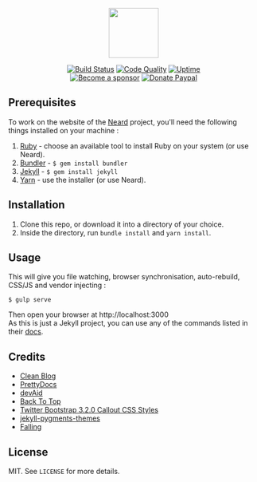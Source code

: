 <p align="center"><a href="https://neard.io" target="_blank"><img width="100" src="https://neard.io/img/logo.png"></a></p>

<p align="center">
  <a href="https://github.com/neard/neard.github.io/actions"><img src="https://github.com/neard/neard.github.io/workflows/website/badge.svg" alt="Build Status"></a>
  <a href="https://app.codacy.com/gh/neard/neard.github.io"><img src="https://img.shields.io/codacy/grade/53db083377f84ceca899488ab152530f.svg?style=flat-square" alt="Code Quality"></a>
  <a href="https://status.neard.io"><img src="https://img.shields.io/uptimerobot/ratio/m778918918-3e92c097147760ee39d02d36.svg?style=flat-square" alt="Uptime"></a>
  <br /><a href="https://github.com/sponsors/crazy-max"><img src="https://img.shields.io/badge/sponsor-crazy--max-181717.svg?logo=github&style=flat-square" alt="Become a sponsor"></a>
  <a href="https://www.paypal.me/crazyws"><img src="https://img.shields.io/badge/donate-paypal-00457c.svg?logo=paypal&style=flat-square" alt="Donate Paypal"></a>
</p>

## Prerequisites

To work on the website of the [Neard](https://github.com/neard/neard) project, you'll need the following things installed on your machine :

1. [Ruby](https://www.ruby-lang.org/en/documentation/installation/) - choose an available tool to install Ruby on your system (or use Neard).
2. [Bundler](https://bundler.io) - `$ gem install bundler`
3. [Jekyll](https://jekyllrb.com) - `$ gem install jekyll`
4. [Yarn](https://yarnpkg.com) - use the installer (or use Neard).

## Installation

1. Clone this repo, or download it into a directory of your choice.
2. Inside the directory, run `bundle install` and `yarn install`.

## Usage

This will give you file watching, browser synchronisation, auto-rebuild, CSS/JS and vendor injecting :

```shell
$ gulp serve
```

Then open your browser at http://localhost:3000<br />
As this is just a Jekyll project, you can use any of the commands listed in their [docs](http://jekyllrb.com/docs/usage/).

## Credits

* [Clean Blog](https://startbootstrap.com/template-overviews/clean-blog/)
* [PrettyDocs](https://themes.3rdwavemedia.com/website-templates/prettydocs-free-bootstrap-theme-developers-and-startups/)
* [devAid](https://themes.3rdwavemedia.com/website-templates/devaid-free-bootstrap-theme-developers/)
* [Back To Top](https://codyhouse.co/gem/back-to-top/)
* [Twitter Bootstrap 3.2.0 Callout CSS Styles](https://cpratt.co/twitter-bootstrap-callout-css-styles/)
* [jekyll-pygments-themes](https://github.com/jwarby/jekyll-pygments-themes)
* [Falling](https://pixabay.com/en/falling-tripping-down-stairs-99175/)

## License

MIT. See `LICENSE` for more details.